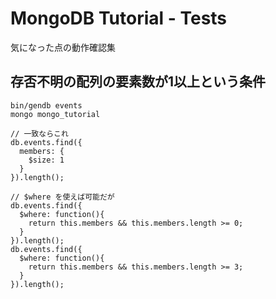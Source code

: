 # MongoDB Tutorial - Tests

気になった点の動作確認集


## 存否不明の配列の要素数が1以上という条件

```
bin/gendb events
mongo mongo_tutorial
```

```
// 一致ならこれ
db.events.find({
  members: {
    $size: 1
  }
}).length();

// $where を使えば可能だが
db.events.find({
  $where: function(){
    return this.members && this.members.length >= 0;
  }
}).length();
db.events.find({
  $where: function(){
    return this.members && this.members.length >= 3;
  }
}).length();
```
